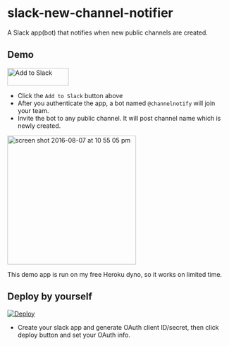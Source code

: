 # slack-new-channel-notifier
A Slack app(bot) that notifies when new public channels are created.

## Demo
<a href="https://slack.com/oauth/authorize?scope=bot&client_id=18462741380.66724465703"><img alt="Add to Slack" height="40" width="139" src="https://platform.slack-edge.com/img/add_to_slack.png" srcset="https://platform.slack-edge.com/img/add_to_slack.png 1x, https://platform.slack-edge.com/img/add_to_slack@2x.png 2x" /></a>

- Click the `Add to Slack` button above
- After you authenticate the app, a bot named `@channelnotify` will join your team.
- Invite the bot to any public channel. It will post channel name which is newly created.

<img width="292" alt="screen shot 2016-08-07 at 10 55 05 pm" src="https://cloud.githubusercontent.com/assets/264370/17484756/6a34a85c-5dc6-11e6-8939-ff973c23c2d3.png">

This demo app is run on my free Heroku dyno, so it works on limited time.

## Deploy by yourself
[![Deploy](https://www.herokucdn.com/deploy/button.svg)](https://heroku.com/deploy)

- Create your slack app and generate OAuth client ID/secret, then click deploy button and set your OAuth info.
